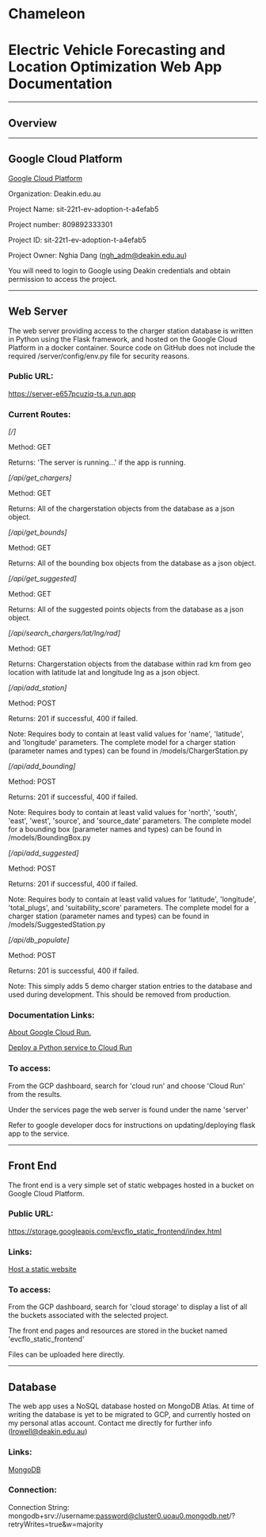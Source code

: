 # Chameleon
# Electric Vehicle Forecasting and Location Optimization Web App Documentation

---
## Overview



---

## Google Cloud Platform
[Google Cloud Platform](https://console.cloud.google.com/)

Organization: Deakin.edu.au

Project Name: sit-22t1-ev-adoption-t-a4efab5

Project number: 809892333301

Project ID: sit-22t1-ev-adoption-t-a4efab5

Project Owner: Nghia Dang (ngh_adm@deakin.edu.au)


You will need to login to Google using Deakin credentials and obtain permission to access the project.

---

## Web Server
The web server providing access to the charger station database is written in Python using the Flask framework, and hosted on the Google Cloud Platform in a docker container. Source code on GitHub does not include the required /server/config/env.py file for security reasons.

### Public URL:
https://server-e657pcuziq-ts.a.run.app

### Current Routes:
*[/]*

Method: GET

Returns: 'The server is running...' if the app is running.


*[/api/get_chargers]*

Method: GET

Returns: All of the chargerstation objects from the database as a json object.


*[/api/get_bounds]*

Method: GET

Returns: All of the bounding box objects from the database as a json object.


*[/api/get_suggested]*

Method: GET

Returns: All of the suggested points objects from the database as a json object.


*[/api/search_chargers/lat/lng/rad]*

Method: GET

Returns: Chargerstation objects from the database within rad km from geo location with latitude lat and longitude lng as a json object.


*[/api/add_station]*

Method: POST

Returns: 201 if successful, 400 if failed.

Note: Requires body to contain at least valid values for 'name', 'latitude', and 'longitude' parameters. The complete model for a charger station (parameter names and types) can be found in /models/ChargerStation.py


*[/api/add_bounding]*

Method: POST

Returns: 201 if successful, 400 if failed.

Note: Requires body to contain at least valid values for 'north', 'south', 'east', 'west', 'source', and 'source_date' parameters. The complete model for a bounding box (parameter names and types) can be found in /models/BoundingBox.py


*[/api/add_suggested]*

Method: POST

Returns: 201 if successful, 400 if failed.

Note: Requires body to contain at least valid values for 'latitude', 'longitude', 'total_plugs', and 'suitability_score' parameters. The complete model for a charger station (parameter names and types) can be found in /models/SuggestedStation.py


*[/api/db_populate]*

Method: POST

Returns: 201 is successful, 400 if failed.

Note: This simply adds 5 demo charger station entries to the database and used during development. This should be removed from production.



### Documentation Links:
[About Google Cloud Run.](https://cloud.google.com/blog/topics/developers-practitioners/cloud-run-story-serverless-containers)

[Deploy a Python service to Cloud Run](https://cloud.google.com/run/docs/quickstarts/build-and-deploy/deploy-python-service)

### To access:
From the GCP dashboard, search for 'cloud run' and choose 'Cloud Run' from the results.

Under the services page the web server is found under the name 'server'

Refer to google developer docs for instructions on updating/deploying flask app to the service.

---

## Front End
The front end is a very simple set of static webpages hosted in a bucket on Google Cloud Platform.

### Public URL:
https://storage.googleapis.com/evcflo_static_frontend/index.html

### Links:
[Host a static website](https://cloud.google.com/storage/docs/hosting-static-website)

### To access:
From the GCP dashboard, search for 'cloud storage' to display a list of all the buckets associated with the selected project.

The front end pages and resources are stored in the bucket named 'evcflo_static_frontend'

Files can be uploaded here directly.

---

## Database
The web app uses a NoSQL database hosted on MongoDB Atlas. At time of writing the database is yet to be migrated to GCP, and currently hosted on my personal atlas account. Contact me directly for further info (lrowell@deakin.edu.au)

### Links:
[MongoDB](https://cloud.mongodb.com/)

### Connection:
Connection String: mongodb+srv://username:password@cluster0.uoau0.mongodb.net/?retryWrites=true&w=majority


